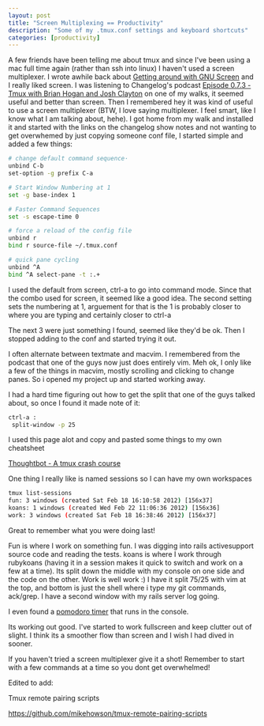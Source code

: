 ```yaml
---
layout: post
title: "Screen Multiplexing == Productivity"
description: "Some of my .tmux.conf settings and keyboard shortcuts"
categories: [productivity]
---
```


A few friends have been telling me about tmux and since I've been using a mac full time again (rather than ssh into linux) I haven't used a screen multiplexer. I wrote awhile back about <a href="http://www.rubygeek.com/2010/07/16/getting-around-with-gnu-screen/">Getting around with GNU Screen</a> and I really liked screen. I was listening to Changelog's podcast <a href="http://thechangelog.com/post/17827235767/episode-0-7-3-tmux-with-brian-hogan-and-josh-clayton">Episode 0.7.3 - Tmux with Brian Hogan and Josh Clayton</a> on one of my walks, it seemed useful and better than screen. Then I remembered hey it was kind of useful to use a screen multiplexer (BTW, I love saying multiplexer. I feel smart, like I know what I am talking about, hehe). I got home from my walk and installed it and started with the links on the changelog show notes and not wanting to get overwhemed by just copying someone conf file, I started simple and added a few things:
<!-- more -->

``` bash
# change default command sequence·
unbind C-b 
set-option -g prefix C-a 

# Start Window Numbering at 1
set -g base-index 1

# Faster Command Sequences
set -s escape-time 0

# force a reload of the config file
unbind r
bind r source-file ~/.tmux.conf

# quick pane cycling
unbind ^A
bind ^A select-pane -t :.+ 
```

I used the default from screen, ctrl-a to go into command mode. Since that the combo used for screen, it seemed like a good idea. The second setting sets the numbering at 1, arguement for that is the 1 is probably closer to where you are typing and certainly closer to ctrl-a

The next 3 were just something I found, seemed like they'd be ok. Then I stopped adding to the conf and started trying it out.

I often alternate between textmate and macvim. I remembered from the podcast that one of the guys now just does entirely vim. Meh ok, I only like a few of the things in macvim, mostly scrolling and clicking to change panes. So i opened my project up and started working away. 

I had a hard time figuring out how to get the split that one of the guys talked about, so once I found it made note of it:

``` bash
ctrl-a :
 split-window -p 25
```

I used this page alot and copy and pasted some things to my own cheatsheet

<a href="http://robots.thoughtbot.com/post/2641409235/a-tmux-crash-course">Thoughtbot - A tmux crash course</a>

One thing I really like is named sessions so I can have my own workspaces

``` bash
tmux list-sessions
fun: 3 windows (created Sat Feb 18 16:10:58 2012) [156x37]
koans: 1 windows (created Wed Feb 22 11:06:36 2012) [156x36]
work: 3 windows (created Sat Feb 18 16:38:46 2012) [156x37]
```

Great to remember what you were doing last! 

Fun is where I work on something fun. I was digging into rails activesupport source code and reading the tests. koans is where I work through rubykoans (having it in a session makes it quick to switch and work on a few at a time). Its split down the middle with my console on one side and the code on the other. Work is well work :) I have it split 75/25 with vim at the top, and bottom is just the shell where i type my git commands, ack/grep. I have a second window with my rails server log going. 

I even found a <a href="https://github.com/squil/pomodoro.rb">pomodoro timer</a> that runs in the console.

Its working out good. I've started to work fullscreen  and keep clutter out of slight.  I think its a smoother flow than screen and I wish I had dived in sooner. 

If you haven't tried a screen multiplexer give it a shot! Remember to start with a few commands at a time so you dont get overwhelmed! 

Edited to add:

Tmux remote pairing scripts

<a href="https://github.com/mikehowson/tmux-remote-pairing-scripts">https://github.com/mikehowson/tmux-remote-pairing-scripts</a>

